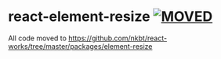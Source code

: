 # react-element-resize [![MOVED](https://img.shields.io/badge/status-MOVED-blue.svg?style=flat-square)](https://github.com/nkbt/react-works/tree/master/packages/element-resize)

All code moved to https://github.com/nkbt/react-works/tree/master/packages/element-resize
